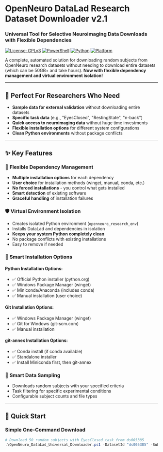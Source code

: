 # OpenNeuro DataLad Research Dataset Downloader v2.1
### Universal Tool for Selective Neuroimaging Data Downloads with Flexible Dependencies

[![License: GPLv3](https://img.shields.io/badge/License-GPLv3-yellow.svg)](https://opensource.org/license/gpl-3-0)
[![PowerShell](https://img.shields.io/badge/PowerShell-5.1%2B-blue.svg)](https://docs.microsoft.com/en-us/powershell/)
[![Python](https://img.shields.io/badge/Python-3.8%2B-green.svg)](https://www.python.org/)
[![Platform](https://img.shields.io/badge/Platform-Windows%2010%2F11-lightgrey.svg)](https://www.microsoft.com/windows)

A complete, automated solution for downloading random subjects from OpenNeuro research datasets without needing to download entire datasets (which can be 50GB+ and take hours). **Now with flexible dependency management and virtual environment isolation!**

---

## 🎯 Perfect For Researchers Who Need

- **Sample data for external validation** without downloading entire datasets
- **Specific task data** (e.g., "EyesClosed", "RestingState", "n-back")
- **Quick access to neuroimaging data** without huge time investments
- **Flexible installation options** for different system configurations
- **Clean Python environments** without package conflicts

---

## ✨ Key Features

### 🔀 **Flexible Dependency Management**
- **Multiple installation options** for each dependency
- **User choice** for installation methods (winget, manual, conda, etc.)
- **No forced installations** - you control what gets installed
- **Smart detection** of existing software
- **Graceful handling** of installation failures

### 🛡️ **Virtual Environment Isolation**
- Creates isolated Python environment (`openneuro_research_env`)
- Installs DataLad and dependencies in isolation
- **Keeps your system Python completely clean**
- No package conflicts with existing installations
- Easy to remove if needed

### 🤖 **Smart Installation Options**

#### Python Installation Options:
- ✅ Official Python installer (python.org)
- ✅ Windows Package Manager (winget)
- ✅ Miniconda/Anaconda (includes conda)
- ✅ Manual installation (user choice)

#### Git Installation Options:
- ✅ Windows Package Manager (winget)
- ✅ Git for Windows (git-scm.com)
- ✅ Manual installation

#### git-annex Installation Options:
- ✅ Conda install (if conda available)
- ✅ Standalone installer
- ✅ Install Miniconda first, then git-annex

### 🎲 **Smart Data Sampling**
- Downloads random subjects with your specified criteria
- Task filtering for specific experimental conditions
- Configurable subject counts and file types

---

## 🚀 Quick Start

### Simple One-Command Download
```powershell
# Download 50 random subjects with EyesClosed task from ds005385
.\OpenNeuro_DataLad_Universal_Downloader.ps1 -DatasetId "ds005385" -SubjectCount 50 -TaskFilter "EyesClosed"
